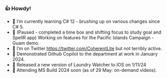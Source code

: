 ### 👍 Howdy!

- 🌱 I’m currently learning C# 12 - brushing up on various changes since C# 5.
- 🔭 (Paused - completed a time box and shifting focus to study goal and SpellR app) Working on features for the Pacific Islands Campaign - Guam demo.
- 🦜 I’m on Twitter https://twitter.com/CoherentLite but not terribly active.
- 🔢 Demonstrated Github Copilot to the department at work in January 2024.
- 📱 Released a new version of Laundry Watcher to IOS on 1/11/24
- 🎪 Attending MS Build 2024 soon (as of 29 May: on-demand videos).

